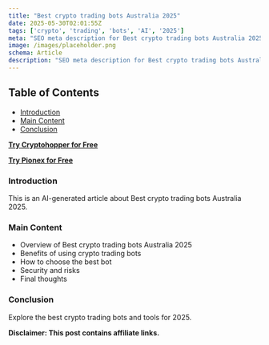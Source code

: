 ```yaml
---
title: "Best crypto trading bots Australia 2025"
date: 2025-05-30T02:01:55Z
tags: ['crypto', 'trading', 'bots', 'AI', '2025']
meta: "SEO meta description for Best crypto trading bots Australia 2025"
image: /images/placeholder.png
schema: Article
description: "SEO meta description for Best crypto trading bots Australia 2025"
---
```


## Table of Contents
- [Introduction](#introduction)
- [Main Content](#main-content)
- [Conclusion](#conclusion)

[**Try Cryptohopper for Free**](https://www.cryptohopper.com/?atid=38457)

[**Try Pionex for Free**](https://www.pionex.com/en/signUp?r=0fbHusbhVhc)

### Introduction

This is an AI-generated article about Best crypto trading bots Australia 2025.

### Main Content

- Overview of Best crypto trading bots Australia 2025
- Benefits of using crypto trading bots
- How to choose the best bot
- Security and risks
- Final thoughts

### Conclusion

Explore the best crypto trading bots and tools for 2025.

**Disclaimer: This post contains affiliate links.**

